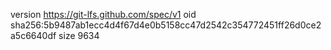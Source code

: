 version https://git-lfs.github.com/spec/v1
oid sha256:5b9487ab1ecc4d4f67d4e0b5158cc47d2542c354772451ff26d0ce2a5c6640df
size 9634
